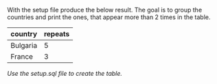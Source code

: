 With the setup file produce the below result. The goal is to group the countries and print the ones, that appear more than 2 times in the table.

| country  | repeats |
| -------- | ------- |
| Bulgaria | 5       |
| France   | 3       |

_Use the setup.sql file to create the table._
